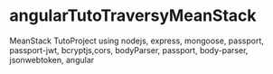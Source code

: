 # angularTutoTraversyMeanStack
MeanStack TutoProject using nodejs, express, mongoose, passport, passport-jwt, bcryptjs,cors, bodyParser, passport, body-parser, jsonwebtoken, angular
